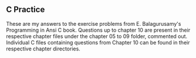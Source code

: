 ## C Practice

These are my answers to the exercise problems from E. Balagurusamy's Programming in Ansi C book. Questions up to chapter 10 are present in their respective chapter files under the chapter 05 to 09 folder, commented out. Individual C files containing questions from Chapter 10 can be found in their respective chapter directories.